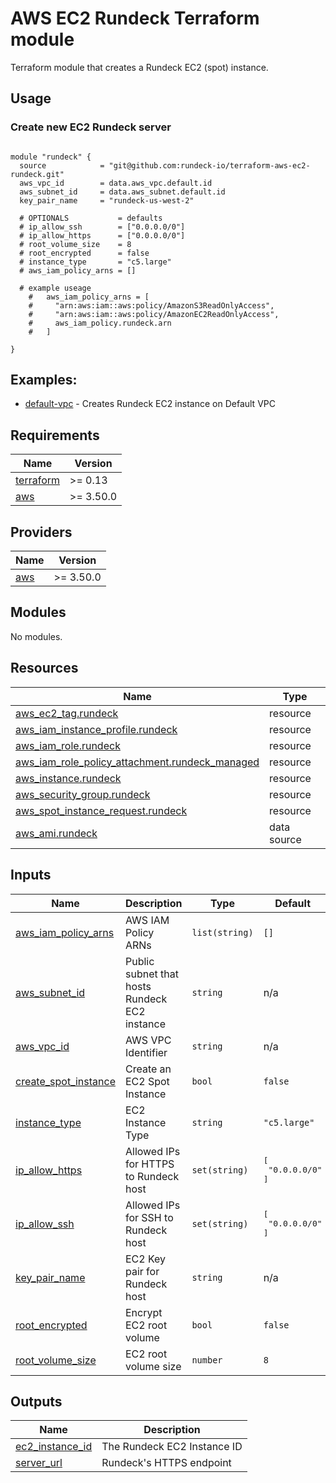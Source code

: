 # AWS EC2 Rundeck Terraform module

Terraform module that creates a Rundeck EC2 (spot) instance.

## Usage

### Create new EC2 Rundeck server

```hcl

module "rundeck" {
  source            = "git@github.com:rundeck-io/terraform-aws-ec2-rundeck.git"
  aws_vpc_id        = data.aws_vpc.default.id
  aws_subnet_id     = data.aws_subnet.default.id
  key_pair_name     = "rundeck-us-west-2"

  # OPTIONALS           = defaults
  # ip_allow_ssh        = ["0.0.0.0/0"]
  # ip_allow_https      = ["0.0.0.0/0"]
  # root_volume_size    = 8
  # root_encrypted      = false
  # instance_type       = "c5.large"
  # aws_iam_policy_arns = []
  
  # example useage
    #   aws_iam_policy_arns = [
    #     "arn:aws:iam::aws:policy/AmazonS3ReadOnlyAccess",
    #     "arn:aws:iam::aws:policy/AmazonEC2ReadOnlyAccess",
    #     aws_iam_policy.rundeck.arn
    #   ]

}

```

## Examples:

- [default-vpc](https://github.com/rundeck-io/terraform-aws-ec2-rundeck/tree/master/examples/default-vpc) - Creates Rundeck EC2 instance on Default VPC

<!-- BEGINNING OF PRE-COMMIT-TERRAFORM DOCS HOOK -->
## Requirements

| Name | Version |
|------|---------|
| <a name="requirement_terraform"></a> [terraform](#requirement\_terraform) | >= 0.13 |
| <a name="requirement_aws"></a> [aws](#requirement\_aws) | >= 3.50.0 |

## Providers

| Name | Version |
|------|---------|
| <a name="provider_aws"></a> [aws](#provider\_aws) | >= 3.50.0 |

## Modules

No modules.

## Resources

| Name | Type |
|------|------|
| [aws_ec2_tag.rundeck](https://registry.terraform.io/providers/hashicorp/aws/latest/docs/resources/ec2_tag) | resource |
| [aws_iam_instance_profile.rundeck](https://registry.terraform.io/providers/hashicorp/aws/latest/docs/resources/iam_instance_profile) | resource |
| [aws_iam_role.rundeck](https://registry.terraform.io/providers/hashicorp/aws/latest/docs/resources/iam_role) | resource |
| [aws_iam_role_policy_attachment.rundeck_managed](https://registry.terraform.io/providers/hashicorp/aws/latest/docs/resources/iam_role_policy_attachment) | resource |
| [aws_instance.rundeck](https://registry.terraform.io/providers/hashicorp/aws/latest/docs/resources/instance) | resource |
| [aws_security_group.rundeck](https://registry.terraform.io/providers/hashicorp/aws/latest/docs/resources/security_group) | resource |
| [aws_spot_instance_request.rundeck](https://registry.terraform.io/providers/hashicorp/aws/latest/docs/resources/spot_instance_request) | resource |
| [aws_ami.rundeck](https://registry.terraform.io/providers/hashicorp/aws/latest/docs/data-sources/ami) | data source |

## Inputs

| Name | Description | Type | Default | Required |
|------|-------------|------|---------|:--------:|
| <a name="input_aws_iam_policy_arns"></a> [aws\_iam\_policy\_arns](#input\_aws\_iam\_policy\_arns) | AWS IAM Policy ARNs | `list(string)` | `[]` | no |
| <a name="input_aws_subnet_id"></a> [aws\_subnet\_id](#input\_aws\_subnet\_id) | Public subnet that hosts Rundeck EC2 instance | `string` | n/a | yes |
| <a name="input_aws_vpc_id"></a> [aws\_vpc\_id](#input\_aws\_vpc\_id) | AWS VPC Identifier | `string` | n/a | yes |
| <a name="input_create_spot_instance"></a> [create\_spot\_instance](#input\_create\_spot\_instance) | Create an EC2 Spot Instance | `bool` | `false` | no |
| <a name="input_instance_type"></a> [instance\_type](#input\_instance\_type) | EC2 Instance Type | `string` | `"c5.large"` | no |
| <a name="input_ip_allow_https"></a> [ip\_allow\_https](#input\_ip\_allow\_https) | Allowed IPs for HTTPS to Rundeck host | `set(string)` | <pre>[<br>  "0.0.0.0/0"<br>]</pre> | no |
| <a name="input_ip_allow_ssh"></a> [ip\_allow\_ssh](#input\_ip\_allow\_ssh) | Allowed IPs for SSH to Rundeck host | `set(string)` | <pre>[<br>  "0.0.0.0/0"<br>]</pre> | no |
| <a name="input_key_pair_name"></a> [key\_pair\_name](#input\_key\_pair\_name) | EC2 Key pair for Rundeck host | `string` | n/a | yes |
| <a name="input_root_encrypted"></a> [root\_encrypted](#input\_root\_encrypted) | Encrypt EC2 root volume | `bool` | `false` | no |
| <a name="input_root_volume_size"></a> [root\_volume\_size](#input\_root\_volume\_size) | EC2 root volume size | `number` | `8` | no |

## Outputs

| Name | Description |
|------|-------------|
| <a name="output_ec2_instance_id"></a> [ec2\_instance\_id](#output\_ec2\_instance\_id) | The Rundeck EC2 Instance ID |
| <a name="output_server_url"></a> [server\_url](#output\_server\_url) | Rundeck's HTTPS endpoint |
<!-- END OF PRE-COMMIT-TERRAFORM DOCS HOOK -->
